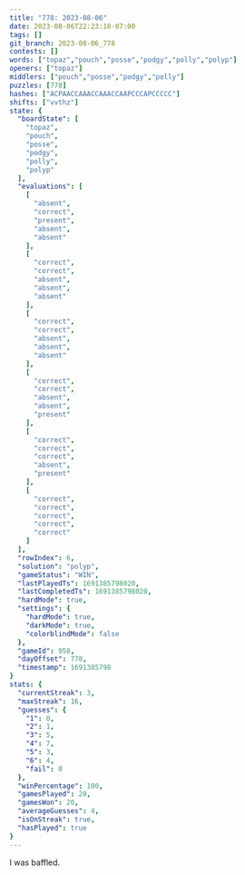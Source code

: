 ```yaml
---
title: "778: 2023-08-06"
date: 2023-08-06T22:23:18-07:00
tags: []
git_branch: 2023-08-06_778
contests: []
words: ["topaz","pouch","posse","podgy","polly","polyp"]
openers: ["topaz"]
middlers: ["pouch","posse","podgy","polly"]
puzzles: [778]
hashes: ["ACPAACCAAACCAAACCAAPCCCAPCCCCC"]
shifts: ["vvthz"]
state: {
  "boardState": [
    "topaz",
    "pouch",
    "posse",
    "podgy",
    "polly",
    "polyp"
  ],
  "evaluations": [
    [
      "absent",
      "correct",
      "present",
      "absent",
      "absent"
    ],
    [
      "correct",
      "correct",
      "absent",
      "absent",
      "absent"
    ],
    [
      "correct",
      "correct",
      "absent",
      "absent",
      "absent"
    ],
    [
      "correct",
      "correct",
      "absent",
      "absent",
      "present"
    ],
    [
      "correct",
      "correct",
      "correct",
      "absent",
      "present"
    ],
    [
      "correct",
      "correct",
      "correct",
      "correct",
      "correct"
    ]
  ],
  "rowIndex": 6,
  "solution": "polyp",
  "gameStatus": "WIN",
  "lastPlayedTs": 1691385798020,
  "lastCompletedTs": 1691385798020,
  "hardMode": true,
  "settings": {
    "hardMode": true,
    "darkMode": true,
    "colorblindMode": false
  },
  "gameId": 958,
  "dayOffset": 778,
  "timestamp": 1691385798
}
stats: {
  "currentStreak": 3,
  "maxStreak": 16,
  "guesses": {
    "1": 0,
    "2": 1,
    "3": 5,
    "4": 7,
    "5": 3,
    "6": 4,
    "fail": 0
  },
  "winPercentage": 100,
  "gamesPlayed": 20,
  "gamesWon": 20,
  "averageGuesses": 4,
  "isOnStreak": true,
  "hasPlayed": true
}
---
```

<!-- more -->
I was baffled. 
